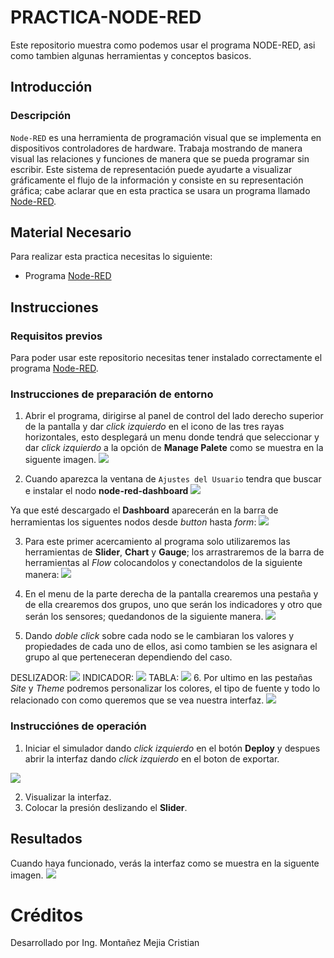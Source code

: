 # PRACTICA-NODE-RED
Este repositorio muestra como podemos usar el programa NODE-RED, asi como tambien algunas herramientas y conceptos basicos.

## Introducción
### Descripción
```Node-RED``` es una herramienta de programación visual que se implementa en dispositivos controladores de hardware. Trabaja mostrando de manera visual las relaciones y funciones de manera que se pueda programar sin escribir. Este sistema de representación puede ayudarte a visualizar gráficamente el flujo de la información y consiste en su representación gráfica; cabe aclarar que en esta practica se usara un programa llamado [Node-RED](http://localhost:1880/).

## Material Necesario
Para realizar esta practica necesitas lo siguiente:
- Programa [Node-RED](http://localhost:1880/)

## Instrucciones
### Requisitos previos
Para poder usar este repositorio necesitas tener instalado correctamente el programa [Node-RED](http://localhost:1880/).

### Instrucciones de preparación de entorno 
1. Abrir el programa, dirigirse al panel de control del lado derecho superior de la pantalla y dar *click izquierdo* en el icono de las tres rayas horizontales, esto desplegará un menu donde tendrá que seleccionar y dar *click izquierdo* a la opción de **Manage Palete** como se muestra en la siguente imagen.
![](https://github.com/Cris9901/PRACTICA-NODE-RED-DISE-O/blob/main/IMAGEN%201.jpg)

2. Cuando aparezca la ventana de ```Ajustes del Usuario```  tendra que buscar e instalar el nodo **node-red-dashboard**
![](https://github.com/Cris9901/PRACTICA-NODE-RED-DISE-O/blob/main/IMAGEN%202.jpg)

Ya que esté descargado el **Dashboard** aparecerán en la barra de herramientas los siguentes nodos desde *button* hasta *form*:
![](https://github.com/Cris9901/PRACTICA-NODE-RED-DISE-O/blob/main/IMAGEN%203.jpg)

3. Para este primer acercamiento al programa solo utilizaremos las herramientas de **Slider**, **Chart** y **Gauge**; los arrastraremos de la barra de herramientas al *Flow* colocandolos y conectandolos de la siguiente manera:
![](https://github.com/Cris9901/PRACTICA-NODE-RED-DISE-O/blob/main/IMAGEN%204.jpg)

4. En el menu de la parte derecha de la pantalla crearemos una pestaña y de ella crearemos dos grupos, uno que serán los indicadores y otro que serán los sensores; quedandonos de la siguiente manera.
![](https://github.com/Cris9901/PRACTICA-NODE-RED-DISE-O/blob/main/IMAGEN%205.jpg)

5. Dando *doble click* sobre cada nodo se le cambiaran los valores y propiedades de cada uno de ellos, asi como tambien se les asignara el grupo al que perteneceran dependiendo del caso.

DESLIZADOR:
![](https://github.com/Cris9901/PRACTICA-NODE-RED-DISE-O/blob/main/IMAGEN%206.jpg)
INDICADOR:
![](https://github.com/Cris9901/PRACTICA-NODE-RED-DISE-O/blob/main/IMAGEN%207.jpg)
TABLA:
![](https://github.com/Cris9901/PRACTICA-NODE-RED-DISE-O/blob/main/IMAGEN%208.jpg)
6. Por ultimo en las pestañas *Site* y *Theme* podremos personalizar los colores, el tipo de fuente y todo lo relacionado con como queremos que se vea nuestra interfaz.
![](https://github.com/Cris9901/PRACTICA-NODE-RED-DISE-O/blob/main/IMAGEN%209.jpg)

### Instrucciónes de operación
1. Iniciar el simulador dando *click izquierdo* en el botón **Deploy** y despues abrir la interfaz dando *click izquierdo* en el boton de exportar.

![](https://github.com/Cris9901/PRACTICA-NODE-RED-DISE-O/blob/main/IMAGEN%2010.jpg)

2. Visualizar la interfaz.
3. Colocar la presión deslizando el **Slider**.

## Resultados
Cuando haya funcionado, verás la interfaz como se muestra en la siguente imagen.
![](https://github.com/Cris9901/PRACTICA-NODE-RED-DISE-O/blob/main/IMAGEN%2011.jpg)

# Créditos
Desarrollado por Ing. Montañez Mejia Cristian
